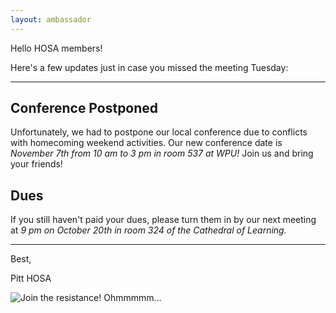 ```yaml
---
layout: ambassador
---
```


Hello HOSA members!

Here's a few updates just in case you missed the meeting Tuesday:

---

## Conference Postponed
Unfortunately, we had to postpone our local conference due to conflicts with homecoming weekend activities. Our new conference date is *November 7th from 10 am to 3 pm in room 537 at WPU!* Join us and bring your friends!

## Dues
If you still haven't paid your dues, please turn them in by our next meeting at *9 pm on October 20th in room 324 of the Cathedral of Learning.*

---

Best,

Pitt HOSA

<img style="display: block; margin: 0 auto;" src="{{ site.url }}/emails/2015-10-9-Rescheduled_Conference/Picture1.png" alt="Join the resistance!  Ohmmmmm..." />
